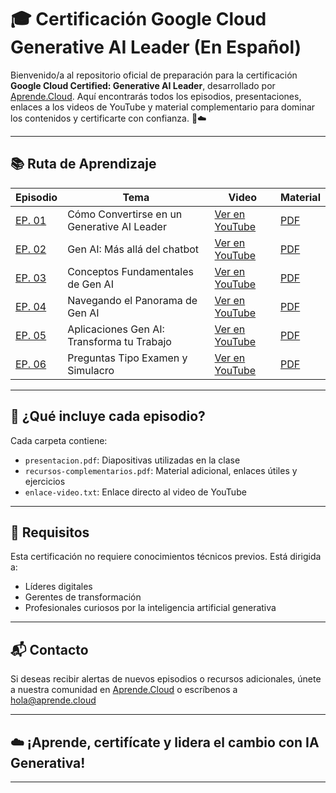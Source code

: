 # 🎓 Certificación Google Cloud Generative AI Leader (En Español)

Bienvenido/a al repositorio oficial de preparación para la certificación **Google Cloud Certified: Generative AI Leader**, desarrollado por [Aprende.Cloud](https://aprende.cloud). Aquí encontrarás todos los episodios, presentaciones, enlaces a los videos de YouTube y material complementario para dominar los contenidos y certificarte con confianza. 🤖☁️

---

## 📚 Ruta de Aprendizaje

| Episodio | Tema | Video | Material |
|----------|------|-------|----------|
| [EP. 01](ctr-gcp-generative-ai-leader-ep-01/) | Cómo Convertirse en un Generative AI Leader | [Ver en YouTube](https://www.youtube.com/watch?v=rVoZCRg24HM) | [PDF](ctr-gcp-generative-ai-leader-ep-01/presentacion.pdf) |
| [EP. 02](ctr-gcp-generative-ai-leader-ep-02/) | Gen AI: Más allá del chatbot | [Ver en YouTube](https://www.youtube.com/watch?v=rVoZCRg24HM) | [PDF](ctr-gcp-generative-ai-leader-ep-02/presentacion.pdf) |
| [EP. 03](ctr-gcp-generative-ai-leader-ep-03/) | Conceptos Fundamentales de Gen AI | [Ver en YouTube](https://www.youtube.com/watch?v=rVoZCRg24HM) | [PDF](ctr-gcp-generative-ai-leader-ep-03/presentacion.pdf) |
| [EP. 04](ctr-gcp-generative-ai-leader-ep-04/) | Navegando el Panorama de Gen AI | [Ver en YouTube](https://www.youtube.com/watch?v=rVoZCRg24HM) | [PDF](ctr-gcp-generative-ai-leader-ep-04/presentacion.pdf) |
| [EP. 05](ctr-gcp-generative-ai-leader-ep-05/) | Aplicaciones Gen AI: Transforma tu Trabajo | [Ver en YouTube](https://www.youtube.com/watch?v=rVoZCRg24HM) | [PDF](ctr-gcp-generative-ai-leader-ep-05/presentacion.pdf) |
| [EP. 06](ctr-gcp-generative-ai-leader-ep-06/) | Preguntas Tipo Examen y Simulacro | [Ver en YouTube](https://www.youtube.com/watch?v=rVoZCRg24HM) | [PDF](ctr-gcp-generative-ai-leader-ep-06/presentacion.pdf) |

---

## 🎯 ¿Qué incluye cada episodio?

Cada carpeta contiene:

- `presentacion.pdf`: Diapositivas utilizadas en la clase
- `recursos-complementarios.pdf`: Material adicional, enlaces útiles y ejercicios
- `enlace-video.txt`: Enlace directo al video de YouTube

---

## 📌 Requisitos

Esta certificación no requiere conocimientos técnicos previos. Está dirigida a:

- Líderes digitales
- Gerentes de transformación
- Profesionales curiosos por la inteligencia artificial generativa

---

## 📬 Contacto

Si deseas recibir alertas de nuevos episodios o recursos adicionales, únete a nuestra comunidad en [Aprende.Cloud](https://aprende.cloud) o escríbenos a hola@aprende.cloud

---

## ☁️ ¡Aprende, certifícate y lidera el cambio con IA Generativa!

---

